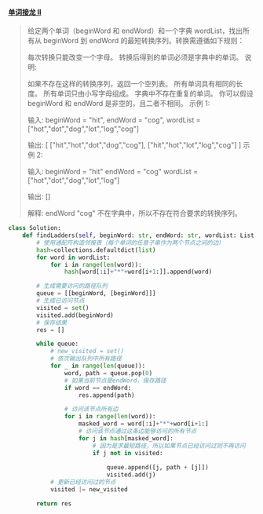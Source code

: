 #### [单词接龙 II](https://leetcode-cn.com/problems/word-ladder-ii/)

> 给定两个单词（beginWord 和 endWord）和一个字典 wordList，找出所有从 beginWord 到 endWord 的最短转换序列。转换需遵循如下规则：
>
> 每次转换只能改变一个字母。
> 转换后得到的单词必须是字典中的单词。
> 说明:
>
> 如果不存在这样的转换序列，返回一个空列表。
> 所有单词具有相同的长度。
> 所有单词只由小写字母组成。
> 字典中不存在重复的单词。
> 你可以假设 beginWord 和 endWord 是非空的，且二者不相同。
> 示例 1:
>
> 输入:
> beginWord = "hit",
> endWord = "cog",
> wordList = ["hot","dot","dog","lot","log","cog"]
>
> 输出:
> [
>   ["hit","hot","dot","dog","cog"],
>   ["hit","hot","lot","log","cog"]
> ]
> 示例 2:
>
> 输入:
> beginWord = "hit"
> endWord = "cog"
> wordList = ["hot","dot","dog","lot","log"]
>
> 输出: []
>
> 解释: endWord "cog" 不在字典中，所以不存在符合要求的转换序列。

```python
class Solution:
    def findLadders(self, beginWord: str, endWord: str, wordList: List[str]) -> List[List[str]]:
        # 使用通配符构造邻接表（每个单词的任意子串作为两个节点之间的边）
        hash=collections.defaultdict(list)
        for word in wordList:
            for i in range(len(word)):
                hash[word[:i]+"*"+word[i+1:]].append(word)

        # 生成需要访问的路径队列
        queue = [[beginWord, [beginWord]]]
        # 生成已访问节点
        visited = set()
        visited.add(beginWord)
        # 保存结果
        res = []

        while queue:
            # new_visited = set()
            # 依次输出队列中所有路径
            for _ in range(len(queue)):
                word, path = queue.pop(0)
                # 如果当前节点是endWord，保存路径
                if word == endWord:
                    res.append(path)

                # 访问该节点所有边
                for i in range(len(word)):
                    masked_word = word[:i]+"*"+word[i+1:]
                    # 访问该节点通过这条边能够访问的所有节点
                    for j in hash[masked_word]:
                        # 因为是求最短路径，所以如果节点已经访问过则不再访问
                        if j not in visited:
                            
                            queue.append([j, path + [j]])
                            visited.add(j)
            # 更新已经访问过的节点
          	visited |= new_visited

        return res
```


